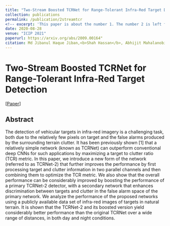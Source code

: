 ```yaml
---
title: "Two-Stream Boosted TCRNet for Range-Tolerant Infra-Red Target Detection"
collection: publications
permalink: /publication/2streamtcr
<!-- excerpt: 'This paper is about the number 1. The number 2 is left for future work.' -->
date: 2020-08-28
venue: "ICIP 2021"
paperurl: https://arxiv.org/abs/2009.00164"
citation: Md Jibanul Haque Jiban,<b>Shah Hassan</b>, Abhijit Mahalanobis. "Two-Stream Boosted TCRNet for Range-Tolerant Infra-Red Target Detection". <i>(ICIP 2020)</i>. '
---
```

# Two-Stream Boosted TCRNet for Range-Tolerant Infra-Red Target Detection

[<a href="https://ieeexplore.ieee.org/abstract/document/9506170">Paper</a>]



## Abstract
The detection of vehicular targets in infra-red imagery is a challenging task, both due to the relatively few pixels on target and the false alarms produced by the surrounding terrain clutter. It has been previously shown [1] that a relatively simple network (known as TCRNet) can outperform conventional deep CNNs for such applications by maximizing a target to clutter ratio (TCR) metric. In this paper, we introduce a new form of the network (referred to as TCRNet-2) that further improves the performance by first processing target and clutter information in two parallel channels and then combining them to optimize the TCR metric. We also show that the overall performance can be considerably improved by boosting the performance of a primary TCRNet-2 detector, with a secondary network that enhances discrimination between targets and clutter in the false alarm space of the primary network. We analyze the performance of the proposed networks using a publicly available data set of infra-red images of targets in natural terrain. It is shown that the TCRNet-2 and its boosted version yield considerably better performance than the original TCRNet over a wide range of distances, in both day and night conditions.

<!--
## Citation
    @article{zheng2020lodonet,
      title={LodoNet: A Deep Neural Network with 2D Keypoint Matchingfor 3D LiDAR Odometry Estimation},
      author={Zheng, Ce and Lyu, Yecheng and Li, Ming and Zhang, Ziming},
      journal={arXiv preprint arXiv:2009.00164},
      year={2020}
    }
-->

